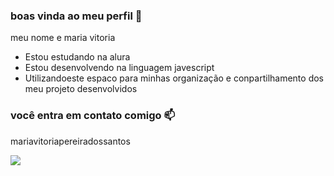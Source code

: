### boas vinda ao meu perfil 💙

meu nome e maria vitoria 

- Estou estudando na alura
- Estou desenvolvendo na linguagem javescript
- Utilizandoeste espaco para minhas organização e conpartilhamento dos meu projeto  desenvolvidos

### você entra em contato comigo 📫
  mariavitoriapereiradossantos  


![](https://github.com/mariavitoriapereiradossantos/mariavitoriapereiradossantos/assets/173275214/477dfff8-e248-481a-86f7-49e9017ef5ff)

